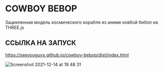 # COWBOY BEBOP
Зацикленная модель космического корабля из аниме ковбой бибоп на THREE.js
## ССЫЛКА НА ЗАПУСК
https://seeyouguys.github.io/cowboy-bebop/dist/index.html

![Screenshot 2021-12-14 at 19 48 31](https://user-images.githubusercontent.com/30172966/146042514-ad2295fc-2ce6-43cf-a8f5-48216c211eba.png)



